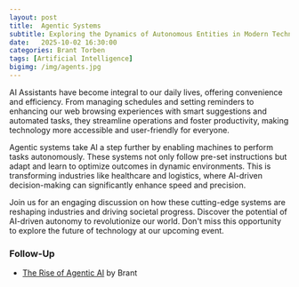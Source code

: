 ```yaml
---
layout: post
title:  Agentic Systems
subtitle: Exploring the Dynamics of Autonomous Entities in Modern Technology
date:   2025-10-02 16:30:00
categories: Brant Torben
tags: [Artificial Intelligence]
bigimg: /img/agents.jpg
---
```


AI Assistants have become integral to our daily lives, offering convenience and efficiency. From managing schedules and setting reminders to enhancing our web browsing experiences with smart suggestions and automated tasks, they streamline operations and foster productivity, making technology more accessible and user-friendly for everyone.

Agentic systems take AI a step further by enabling machines to perform tasks autonomously. These systems not only follow pre-set instructions but adapt and learn to optimize outcomes in dynamic environments. This is transforming industries like healthcare and logistics, where AI-driven decision-making can significantly enhance speed and precision.

Join us for an engaging discussion on how these cutting-edge systems are reshaping industries and driving societal progress. Discover the potential of AI-driven autonomy to revolutionize our world. Don't miss this opportunity to explore the future of technology at our upcoming event.

### Follow-Up

* [The Rise of Agentic AI](https://app.tana.inc/shared/the-rise-of-agentic-ai/MEpZR3B1WXFYaDJJL09MVGM2ekh1SU1IOQ==) by Brant
